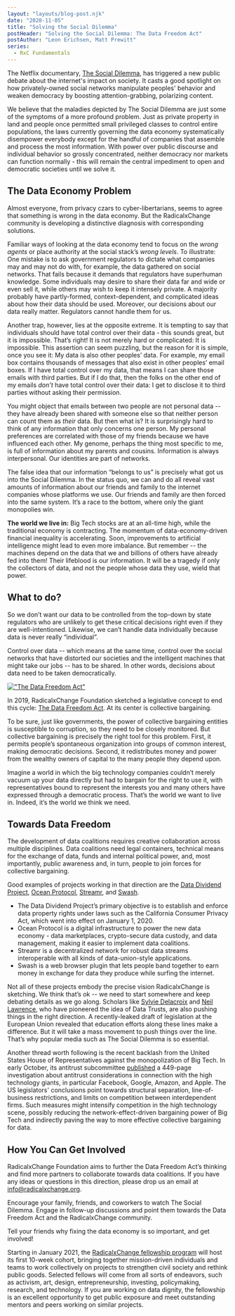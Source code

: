 ```yaml
---
layout: "layouts/blog-post.njk"
date: "2020-11-05"
title: "Solving the Social Dilemma"
postHeader: "Solving the Social Dilemma: The Data Freedom Act"
postAuthor: "Leon Erichsen, Matt Prewitt"
series:
  - RxC Fundamentals
---
```


The Netflix documentary, [The Social Dilemma](https://www.netflix.com/title/81254224), has triggered a new public debate about the internet's impact on society. It casts a good spotlight on how privately-owned social networks manipulate peoples' behavior and weaken democracy by boosting attention-grabbing, polarizing content.

We believe that the maladies depicted by The Social Dilemma are just some of the symptoms of a more profound problem. Just as private property in land and people once permitted small privileged classes to control entire populations, the laws currently governing the data economy systematically disempower everybody except for the handful of companies that assemble and process the most information. With power over public discourse and individual behavior so grossly concentrated, neither democracy nor markets can function normally - this will remain the central impediment to open and democratic societies until we solve it.

## The Data Economy Problem

Almost everyone, from privacy czars to cyber-libertarians, seems to agree that something is wrong in the data economy. But the RadicalxChange community is developing a distinctive diagnosis with corresponding solutions.

Familiar ways of looking at the data economy tend to focus on the _wrong agents_ or place authority at the social stack’s _wrong levels_. To illustrate: One mistake is to ask government regulators to dictate what companies may and may not do with, for example, the data gathered on social networks. That fails because it demands that regulators have superhuman knowledge. Some individuals may desire to share their data far and wide or even sell it, while others may wish to keep it intensely private. A majority probably have partly-formed, context-dependent, and complicated ideas about how their data should be used. Moreover, our decisions about our data really matter. Regulators cannot handle them for us.

Another trap, however, lies at the opposite extreme. It is tempting to say that individuals should have total control over their data - this sounds great, but it is impossible. That’s right! It is not merely hard or complicated: It is impossible. This assertion can seem puzzling, but the reason for it is simple, once you see it: My data is also other peoples’ data. For example, my email box contains thousands of messages that also exist in other peoples’ email boxes. If I have total control over my data, that means I can share those emails with third parties. But if I do that, then the folks on the other end of my emails _don’t_ have total control over their data: I get to disclose it to third parties without asking their permission.

You might object that emails between two people are not personal data -- they have already been shared with someone else so that neither person can count them as _their_ data. But then what is? It is surprisingly hard to think of any information that only concerns one person. My personal preferences are correlated with those of my friends because we have influenced each other. My genome, perhaps the thing most specific to me, is full of information about my parents and cousins. Information is always interpersonal. Our identities are part of networks.

The false idea that our information “belongs to us” is precisely what got us into the Social Dilemma. In the status quo, we can and do all reveal vast amounts of information about our friends and family to the internet companies whose platforms we use. Our friends and family are then forced into the same system. It’s a race to the bottom, where only the giant monopolies win.

**The world we live in:** Big Tech stocks are at an all-time high, while the traditional economy is contracting. The momentum of data-economy-driven financial inequality is accelerating. Soon, improvements to artificial intelligence might lead to even more imbalance. But remember -- the machines depend on the data that we and billions of others have already fed into them! Their lifeblood is our information. It will be a tragedy if only the collectors of data, and not the people whose data they use, wield that power.

## What to do?

So we don’t want our data to be controlled from the top-down by state regulators who are unlikely to get these critical decisions right even if they are well-intentioned. Likewise, we can’t handle data individually because data is never really “individual”.

Control over data -- which means at the same time, control over the social networks that have distorted our societies and the intelligent machines that might take our jobs -- has to be shared. In other words, decisions about data need to be taken democratically.

[!["The Data Freedom Act"](/images/blog/data-freedom-act.jpg)](/files/DFA.pdf)

In 2019, RadicalxChange Foundation sketched a legislative concept to end this cycle: [The Data Freedom Act](/files/DFA.pdf). At its center is collective bargaining.

To be sure, just like governments, the power of collective bargaining entities is susceptible to corruption, so they need to be closely monitored. But collective bargaining is precisely the right tool for this problem. First, it permits people’s spontaneous organization into groups of common interest, making democratic decisions. Second, it redistributes money and power from the wealthy owners of capital to the many people they depend upon.

Imagine a world in which the big technology companies couldn’t merely vacuum up your data directly but had to bargain for the right to use it, with representatives bound to represent the interests you and many others have expressed through a democratic process. That’s the world we want to live in. Indeed, it’s the world we think we need.

## Towards Data Freedom

The development of data coalitions requires creative collaboration across multiple disciplines. Data coalitions need legal containers, technical means for the exchange of data, funds and internal political power, and, most importantly, public awareness and, in turn, people to join forces for collective bargaining.

Good examples of projects working in that direction are the [Data Dividend Project](https://datadividendproject.com), [Ocean Protocol](https://oceanprotocol.com/), [Streamr](https://streamr.network/), and [Swash](https://swashapp.io/).

- The Data Dividend Project’s primary objective is to establish and enforce data property rights under laws such as the California Consumer Privacy Act, which went into effect on January 1, 2020.
- Ocean Protocol is a digital infrastructure to power the new data economy - data marketplaces, crypto-secure data custody, and data management, making it easier to implement data coalitions.
- Streamr is a decentralized network for robust data streams interoperable with all kinds of data-union-style applications.
- Swash is a web browser plugin that lets people band together to earn money in exchange for data they produce while surfing the internet.

Not all of these projects embody the precise vision RadicalxChange is sketching. We think that’s ok -- we need to start somewhere and keep debating details as we go along. Scholars like [Sylvie Delacroix](https://twitter.com/SylvieDelacroix) and [Neil Lawrence](https://twitter.com/lawrennd), who have pioneered the idea of Data Trusts, are also pushing things in the right direction. A recently-leaked draft of legislation at the European Union revealed that education efforts along these lines make a difference. But it will take a mass movement to push things over the line. That’s why popular media such as The Social Dilemma is so essential.

Another thread worth following is the recent backlash from the United States House of Representatives against the monopolization of Big Tech. In early October, its antitrust subcommittee [published](https://www.nytimes.com/interactive/2020/10/06/technology/house-antitrust-report-big-tech.html) a 449-page investigation about antitrust considerations in connection with the high technology giants, in particular Facebook, Google, Amazon, and Apple. The US legislators' conclusions point towards structural separation, line-of-business restrictions, and limits on competition between interdependent firms. Such measures might intensify competition in the high technology scene, possibly reducing the network-effect-driven bargaining power of Big Tech and indirectly paving the way to more effective collective bargaining for data.

## How You Can Get Involved

RadicalxChange Foundation aims to further the Data Freedom Act’s thinking and find more partners to collaborate towards data coalitions. If you have any ideas or questions in this direction, please drop us an email at info@radicalxchange.org.

Encourage your family, friends, and coworkers to watch The Social Dilemma. Engage in follow-up discussions and point them towards the Data Freedom Act and the RadicalxChange community.

Tell your friends why fixing the data economy is so important, and get involved!

Starting in January 2021, the [RadicalxChange fellowship program](/fellowship/2021) will host its first 10-week cohort, bringing together mission-driven individuals and teams to work collectively on projects to strengthen civil society and rethink public goods. Selected fellows will come from all sorts of endeavors, such as activism, art, design, entrepreneurship, investing, policymaking, research, and technology. If you are working on data dignity, the fellowship is an excellent opportunity to get public exposure and meet outstanding mentors and peers working on similar projects.
